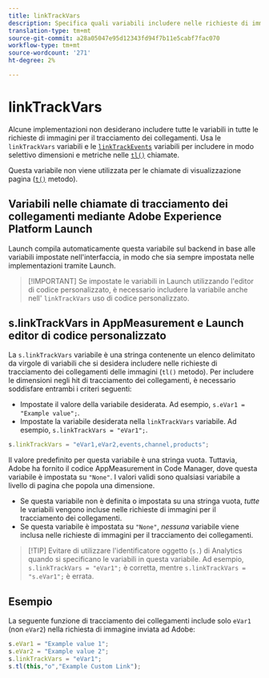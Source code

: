 ```yaml
---
title: linkTrackVars
description: Specifica quali variabili includere nelle richieste di immagini per il tracciamento dei collegamenti.
translation-type: tm+mt
source-git-commit: a28a05047e95d12343fd94f7b11e5cabf7fac070
workflow-type: tm+mt
source-wordcount: '271'
ht-degree: 2%

---
```



# linkTrackVars

Alcune implementazioni non desiderano includere tutte le variabili in tutte le richieste di immagini per il tracciamento dei collegamenti. Usa le `linkTrackVars` variabili e le [`linkTrackEvents`](linktrackevents.md) variabili per includere in modo selettivo dimensioni e metriche nelle [`tl()`](../functions/tl-method.md) chiamate.

Questa variabile non viene utilizzata per le chiamate di visualizzazione pagina ([`t()`](../functions/t-method.md) metodo).

## Variabili nelle chiamate di tracciamento dei collegamenti mediante Adobe Experience Platform Launch

Launch compila automaticamente questa variabile sul backend in base alle variabili impostate nell&#39;interfaccia, in modo che sia sempre impostata nelle implementazioni tramite Launch.

>[!IMPORTANT] Se impostate le variabili in Launch utilizzando l&#39;editor di codice personalizzato, è necessario includere la variabile anche nell&#39; `linkTrackVars` uso di codice personalizzato.

## s.linkTrackVars in AppMeasurement e Launch editor di codice personalizzato

La `s.linkTrackVars` variabile è una stringa contenente un elenco delimitato da virgole di variabili che si desidera includere nelle richieste di tracciamento dei collegamenti delle immagini (`tl()` metodo). Per includere le dimensioni negli hit di tracciamento dei collegamenti, è necessario soddisfare entrambi i criteri seguenti:

* Impostate il valore della variabile desiderata. Ad esempio, `s.eVar1 = "Example value";`.
* Impostate la variabile desiderata nella `linkTrackVars` variabile. Ad esempio, `s.linkTrackVars = "eVar1";`.

```js
s.linkTrackVars = "eVar1,eVar2,events,channel,products";
```

Il valore predefinito per questa variabile è una stringa vuota. Tuttavia, Adobe ha fornito il codice AppMeasurement in Code Manager, dove questa variabile è impostata su `"None"`. I valori validi sono qualsiasi variabile a livello di pagina che popola una dimensione.

* Se questa variabile non è definita o impostata su una stringa vuota, *tutte* le variabili vengono incluse nelle richieste di immagini per il tracciamento dei collegamenti.
* Se questa variabile è impostata su `"None"`, *nessuna* variabile viene inclusa nelle richieste di immagini per il tracciamento dei collegamenti.

>[!TIP] Evitare di utilizzare l&#39;identificatore oggetto (`s.`) di Analytics quando si specificano le variabili in questa variabile. Ad esempio, `s.linkTrackVars = "eVar1";` è corretta, mentre `s.linkTrackVars = "s.eVar1";` è errata.

## Esempio

La seguente funzione di tracciamento dei collegamenti include solo `eVar1` (non `eVar2`) nella richiesta di immagine inviata ad Adobe:

```js
s.eVar1 = "Example value 1";
s.eVar2 = "Example value 2";
s.linkTrackVars = "eVar1";
s.tl(this,"o","Example Custom Link");
```
